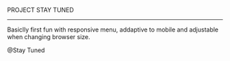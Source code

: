 PROJECT STAY TUNED

------------

Basiclly first fun with responsive menu, addaptive to mobile
and adjustable when changing browser size.

@Stay Tuned